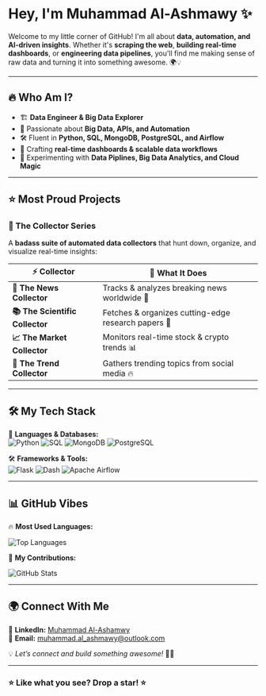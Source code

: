 # Hey, I'm Muhammad Al-Ashmawy ✨

Welcome to my little corner of GitHub! I'm all about **data, automation, and AI-driven insights**. Whether it's **scraping the web**, **building real-time dashboards**, or **engineering data pipelines**, you'll find me making sense of raw data and turning it into something awesome. 🌍💡

---

## 🔥 Who Am I?
- 🏗 **Data Engineer & Big Data Explorer**
- 🤖 Passionate about **Big Data, APIs, and Automation**
- 🛠 Fluent in **Python, SQL, MongoDB, PostgreSQL, and Airflow**
- 🎯 Crafting **real-time dashboards & scalable data workflows**
- 🌱 Experimenting with **Data Piplines, Big Data Analytics, and Cloud Magic**

---

## ⭐ Most Proud Projects
### 🚀 The Collector Series
A **badass suite of automated data collectors** that hunt down, organize, and visualize real-time insights:

| ⚡ Collector | 🎯 What It Does |
|-------------|-------------|
| **📰 The News Collector** | Tracks & analyzes breaking news worldwide 📢 |
| **📚 The Scientific Collector** | Fetches & organizes cutting-edge research papers 🔬 |
| **📈 The Market Collector** | Monitors real-time stock & crypto trends 📊 |
| **📡 The Trend Collector** | Gathers trending topics from social media 🔥 |

---

## 🛠 My Tech Stack

🚀 **Languages & Databases:**  
![Python](https://img.shields.io/badge/Python-3776AB?style=for-the-badge&logo=python&logoColor=white) ![SQL](https://img.shields.io/badge/SQL-4479A1?style=for-the-badge&logo=sql&logoColor=white) ![MongoDB](https://img.shields.io/badge/MongoDB-47A248?style=for-the-badge&logo=mongodb&logoColor=white) ![PostgreSQL](https://img.shields.io/badge/PostgreSQL-336791?style=for-the-badge&logo=postgresql&logoColor=white)

🛠 **Frameworks & Tools:**  
![Flask](https://img.shields.io/badge/Flask-000000?style=for-the-badge&logo=flask&logoColor=white) ![Dash](https://img.shields.io/badge/Plotly%20Dash-3F4F75?style=for-the-badge&logo=plotly&logoColor=white) ![Apache Airflow](https://img.shields.io/badge/Apache%20Airflow-017CEE?style=for-the-badge&logo=apache-airflow&logoColor=white)

---

## 📊 GitHub Vibes

🔥 **Most Used Languages:**   

![Top Languages](https://github-readme-stats.vercel.app/api/top-langs/?username=ashmaawyy&layout=compact&theme=tokyonight)    

🚀 **My Contributions:**  

![GitHub Stats](https://github-readme-stats.vercel.app/api?username=ashmaawyy&show_icons=true&theme=tokyonight)    

---

## 🌍 Connect With Me
💼 **LinkedIn:** [Muhammad Al-Ashamwy](https://www.linkedin.com/in/ashmaawy/)    
📧 **Email:** [muhammad.al_ashmawy@outlook.com](mailto:muhammad.al_ashmawy@outlook.com)  

💡 *Let’s connect and build something awesome!* 🤝✨

---

### ⭐ **Like what you see? Drop a star!** ⭐
